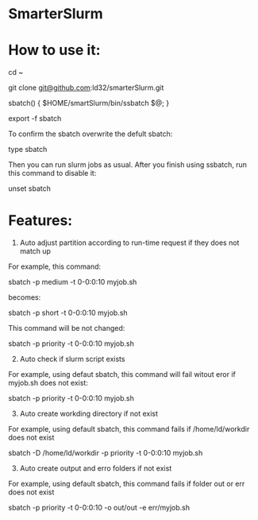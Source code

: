 # SmarterSlurm

# How to use it:

cd ~

git clone git@github.com:ld32/smarterSlurm.git

sbatch() { $HOME/smartSlurm/bin/ssbatch $@; }

export -f sbatch

To confirm the sbatch overwrite the defult sbatch: 

type sbatch

Then you can run slurm jobs as usual. After you finish using ssbatch, run this command to disable it: 

unset sbatch

# Features:

1) Auto adjust partition according to run-time request if they does not match up

For example, this command:

sbatch -p medium -t 0-0:0:10 myjob.sh

becomes:

sbatch -p short -t 0-0:0:10 myjob.sh

This command will be not changed:

sbatch -p priority -t 0-0:0:10 myjob.sh

2) Auto check if slurm script exists

For example, using defaut sbatch, this command will fail witout eror if myjob.sh does not exist: 

sbatch -p priority -t 0-0:0:10 myjob.sh 

3) Auto create workding directory if not exist

For example, using default sbatch, this command fails if /home/ld/workdir does not exist

sbatch -D /home/ld/workdir -p priority -t 0-0:0:10 myjob.sh 

3) Auto create output and erro folders if not exist

For example, using default sbatch, this command fails if folder out or err does not exist

sbatch -p priority -t 0-0:0:10 -o out/out -e err/myjob.sh 
